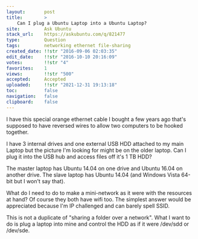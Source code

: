 ```yaml
---
layout:       post
title:        >
    Can I plug a Ubuntu Laptop into a Ubuntu Laptop?
site:         Ask Ubuntu
stack_url:    https://askubuntu.com/q/821477
type:         Question
tags:         networking ethernet file-sharing
created_date: !!str "2016-09-06 02:03:35"
edit_date:    !!str "2016-10-10 20:16:09"
votes:        !!str "4"
favorites:    1
views:        !!str "500"
accepted:     Accepted
uploaded:     !!str "2021-12-31 19:13:18"
toc:          false
navigation:   false
clipboard:    false
---
```


I have this special orange ethernet cable I bought a few years ago that's supposed to have reversed wires to allow two computers to be hooked together.

I have 3 internal drives and one external USB HDD attached to my main Laptop but the picture I'm looking for might be on the older laptop. Can I plug it into the USB hub and access files off it's 1 TB HDD?

The master laptop has Ubuntu 14.04 on one drive and Ubuntu 16.04 on another drive. The slave laptop has Ubuntu 14.04 (and Windows Vista 64-bit but I won't say that).

What do I need to do to make a mini-network as it were with the resources at hand? Of course they both have wifi too. The simplest answer would be appreciated because I'm IP challenged and can barely spell SSID.

This is not a duplicate of "sharing a folder over a network". What I want to do is plug a laptop into mine and control the HDD as if it were /dev/sdd or /dev/sde.
